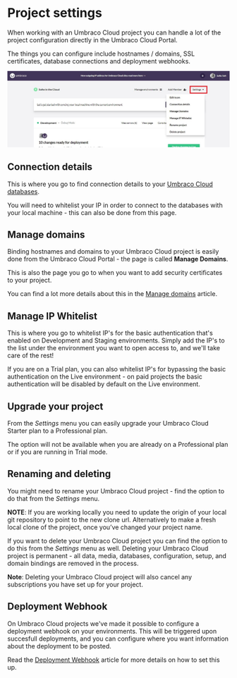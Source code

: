 # Project settings

When working with an Umbraco Cloud project you can handle a lot of the project configuration directly in the Umbraco Cloud Portal.

The things you can configure include hostnames / domains, SSL certificates, database connections and deployment webhooks.

![settings](images/settings.jpg)

## Connection details

This is where you go to find connection details to your [Umbraco Cloud databases](../../Databases).

You will need to whitelist your IP in order to connect to the databases with your local machine - this can also be done from this page.

## Manage domains

Binding hostnames and domains to your Umbraco Cloud project is easily done from the Umbraco Cloud Portal - the page is called **Manage Domains**.

This is also the page you go to when you want to add security certificates to your project.

You can find a lot more details about this in the [Manage domains](../Manage-Domains) article.

## Manage IP Whitelist

This is where you go to whitelist IP's for the basic authentication that's enabled on Development and Staging environments. Simply add the IP's to the list under the environment you want to open access to, and we'll take care of the rest!

If you are on a Trial plan, you can also whitelist IP's for bypassing the basic authentication on the Live environment - on paid projects the basic authentication will be disabled by default on the Live environment.

## Upgrade your project

From the *Settings* menu you can easily upgrade your Umbraco Cloud Starter plan to a Professional plan.

The option will not be available when you are already on a Professional plan or if you are running in Trial mode.

## Renaming and deleting

You might need to rename your Umbraco Cloud project - find the option to do that from the *Settings* menu. 

**NOTE**: If you are working locally you need to update the origin of your local git repository to point to the new clone url. Alternatively to make a fresh local clone of the project, once you’ve changed your project name.

If you want to delete your Umbraco Cloud project you can find the option to do this from the *Settings* menu as well. Deleting your Umbraco Cloud project is permanent - all data, media, databases, configuration, setup, and domain bindings are removed in the process.

**Note**: Deleting your Umbraco Cloud project will also cancel any subscriptions you have set up for your project.

## Deployment Webhook

On Umbraco Cloud projects we've made it possible to configure a deployment webhook on your environments. This will be triggered upon succesfull deployments, and you can configure where you want information about the deployment to be posted.

Read the [Deployment Webhook](../../Deployment/Deployment-webhook) article for more details on how to set this up.
